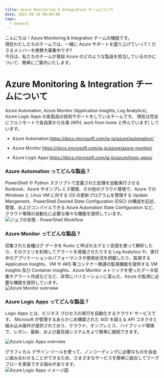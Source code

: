 ```yaml
---
title: Azure Monitoring & Integration チームについて
date: 2021-08-18 00:00:00
tags:
  - General
---
```


こんにちは！Azure Monitoring & Integration チームの猪股です。  
現在わたしたちのチームでは、一緒に Azure サポートを盛り上げていってくださるメンバーを絶賛大募集中です!!  
今日は、私たちのチームが普段 Azure のどのような製品を担当しているのかについて、簡単にご案内いたします。

# Azure Monitoring & Integration チームについて
Azure Automation, Azure Monitor (Application Insights, Log Analytics), Azure Logic Apps の各製品の技術サポートをしているチームです。
現在は完全にフルリモートで各自家から仕事 (WfH, work from home と呼んでいます) しています。

- Azure Automation
https://docs.microsoft.com/ja-jp/azure/automation/

- Azure Monitor
https://docs.microsoft.com/ja-jp/azure/azure-monitor/

- Azure Logic Apps
https://docs.microsoft.com/ja-jp/azure/logic-apps/

### Azure Automation ってどんな製品？
PowerShell や Python スクリプトで定義された処理を自動実行させる Runbook、Azure やオンプレミス環境、その他のクラウド環境で、Azure での Windows と Linux VM に対する OS の更新プログラムを管理する Update Mangement、PowerShell Desired State Configuration (DSC) の構成を記述、管理、およびコンパイルできる Azure Automation State Configuration など、クラウド環境の自動化に必要な様々な機能を提供しています。
<IMG  src="https://docs.microsoft.com/ja-jp/azure/automation/media/automation-runbook-execution/job-statuses.png"  alt="ジョブの状態 - PowerShell Workflow"/>

### Azure Monitor ってどんな製品？
収集された各種ログ データを Kusto と呼ばれるクエリ言語を使って解析したり、そのクエリを利用してアラートを発報させたりする Log Analytics や、実行中のアプリケーションのパフォーマンスや使用状況を把握したり、監視する Application Insights、VM や AKS 等コンテナー関連の監視機能を提供する VM insights 及び Container insights、Azure Monitor メトリックを使ったデータ収集やアラート作成などなど、非常にバリエーションに富んだ、Azure の監視に必要な機能を提供しています。  
<IMG  src="https://docs.microsoft.com/en-us/azure/azure-monitor/media/overview/overview.png"  alt="Azure Monitor overview"/>

### Azure Logic Apps ってどんな製品？
Logic Apps とは、ビジネス プロセスの実行を自動化するクラウド サービスです。
Microsoft が管理するあらかじめ構築された 400 を超える API コネクタと組み込み操作が提供されており、クラウド、オンプレミス、ハイブリッド環境で、レガシ、最新、および最先端システムをより簡単に接続できます。

![Azure Logic Apps overview](https://user-images.githubusercontent.com/76590599/129905624-ca545c60-569b-4e8b-8d0b-58f0d9902c7f.png)

グラフィカル デザイン ツールを使って、ノンコーディングに必要なものを自由に組み合わせることができるため、さまざまなサービスを簡単に結合してワークフローを実装できる強みがあります。  
![Azure Logic Apps イメージ図](https://user-images.githubusercontent.com/76590599/129907012-eb7c9e68-7f15-4448-936c-a3253a459a7e.png)


 
